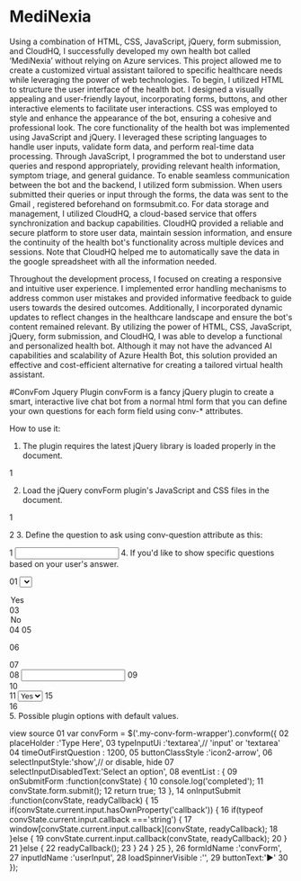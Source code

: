 # MediNexia
Using a combination of HTML, CSS, JavaScript, jQuery, form submission, and CloudHQ, I successfully developed my own health bot called ‘MediNexia’ without relying on Azure services. This project allowed me to create a customized virtual assistant tailored to specific healthcare needs while leveraging the power of web technologies.
To begin, I utilized HTML to structure the user interface of the health bot. I designed a visually appealing and user-friendly layout, incorporating forms, buttons, and other interactive elements to facilitate user interactions. CSS was employed to style and enhance the appearance of the bot, ensuring a cohesive and professional look.
The core functionality of the health bot was implemented using JavaScript and jQuery. I leveraged these scripting languages to handle user inputs, validate form data, and perform real-time data processing. Through JavaScript, I programmed the bot to understand user queries and respond appropriately, providing relevant health information, symptom triage, and general guidance.
To enable seamless communication between the bot and the backend, I utilized form submission. When users submitted their queries or input through the forms, the data was sent to the Gmail , registered beforehand on formsubmit.co.
For data storage and management, I utilized CloudHQ, a cloud-based service that offers synchronization and backup capabilities. CloudHQ provided a reliable and secure platform to store user data, maintain session information, and ensure the continuity of the health bot's functionality across multiple devices and sessions. Note that CloudHQ helped me to automatically save the data in the google spreadsheet with all the information needed.

Throughout the development process, I focused on creating a responsive and intuitive user experience. I implemented error handling mechanisms to address common user mistakes and provided informative feedback to guide users towards the desired outcomes. Additionally, I incorporated dynamic updates to reflect changes in the healthcare landscape and ensure the bot's content remained relevant.
By utilizing the power of HTML, CSS, JavaScript, jQuery, form submission, and CloudHQ, I was able to develop a functional and personalized health bot. Although it may not have the advanced AI capabilities and scalability of Azure Health Bot, this solution provided an effective and cost-efficient alternative for creating a tailored virtual health assistant.

#ConvFom Jquery Plugin
convForm is a fancy jQuery plugin to create a smart, interactive live chat bot from a normal html form that you can define your own questions for each form field using conv-* attributes.

How to use it:
1. The plugin requires the latest jQuery library is loaded properly in the document.

1
<script src="//code.jquery.com/jquery.min.js"></script>
2. Load the jQuery convForm plugin's JavaScript and CSS files in the document.

1
<link rel="stylesheet" href="dist/jquery.convform.css">
2
<script src="dist/jquery.convform.js"></script>
3. Define the question to ask using conv-question attribute as this:

1
<input type="text" name="name" conv-question="Question to ask">
4. If you'd like to show specific questions based on your user's answer.

01
<select name="conversation" conv-question="Question To Ask">
02
  <option value="yes">Yes</option>
03
  <option value="no">No</option>
04
</select>
05
 
06
<div conv-fork="conversation">
07
  <div conv-case="yes">
08
    <input type="text" conv-question="Question To Ask" no-answer="true">
09
  </div>
10
  <div conv-case="no">
11
    <select name="thought" conv-question="Question To Ask">
12
      <option value="yes">Yes</option>
13
      <option value="no">No</option>
14
    </select>
15
  </div>
16
</div>
5. Possible plugin options with default values.

view source
01
var convForm = $('.my-conv-form-wrapper').convform({
02
    placeHolder :'Type Here',
03
    typeInputUi :'textarea',// 'input' or 'textarea'
04
    timeOutFirstQuestion : 1200,
05
    buttonClassStyle :'icon2-arrow',
06
    selectInputStyle:'show',// or disable, hide
07
    selectInputDisabledText:'Select an option',
08
    eventList : {
09
      onSubmitForm :function(convState) {
10
        console.log('completed');
11
        convState.form.submit();
12
        return true;
13
      },
14
      onInputSubmit :function(convState, readyCallback) {
15
        if(convState.current.input.hasOwnProperty('callback')) {
16
          if(typeof convState.current.input.callback ==='string') {
17
            window[convState.current.input.callback](convState, readyCallback);
18
          }else {
19
            convState.current.input.callback(convState, readyCallback);
20
          }
21
        }else {
22
          readyCallback();
23
        }
24
      }
25
    },
26
    formIdName :'convForm',
27
    inputIdName :'userInput',
28
    loadSpinnerVisible :'',
29
    buttonText:'▶'
30
});

